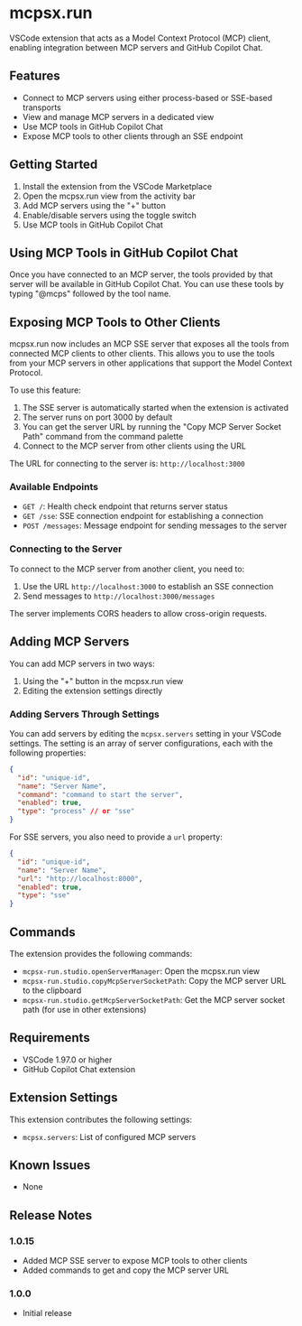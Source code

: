 # mcpsx.run

VSCode extension that acts as a Model Context Protocol (MCP) client, enabling integration between MCP servers and GitHub Copilot Chat.

## Features

- Connect to MCP servers using either process-based or SSE-based transports
- View and manage MCP servers in a dedicated view
- Use MCP tools in GitHub Copilot Chat
- Expose MCP tools to other clients through an SSE endpoint

## Getting Started

1. Install the extension from the VSCode Marketplace
2. Open the mcpsx.run view from the activity bar
3. Add MCP servers using the "+" button
4. Enable/disable servers using the toggle switch
5. Use MCP tools in GitHub Copilot Chat

## Using MCP Tools in GitHub Copilot Chat

Once you have connected to an MCP server, the tools provided by that server will be available in GitHub Copilot Chat. You can use these tools by typing "@mcps" followed by the tool name.

## Exposing MCP Tools to Other Clients

mcpsx.run now includes an MCP SSE server that exposes all the tools from connected MCP clients to other clients. This allows you to use the tools from your MCP servers in other applications that support the Model Context Protocol.

To use this feature:

1. The SSE server is automatically started when the extension is activated
2. The server runs on port 3000 by default
3. You can get the server URL by running the "Copy MCP Server Socket Path" command from the command palette
4. Connect to the MCP server from other clients using the URL

The URL for connecting to the server is: `http://localhost:3000`

### Available Endpoints

- `GET /`: Health check endpoint that returns server status
- `GET /sse`: SSE connection endpoint for establishing a connection
- `POST /messages`: Message endpoint for sending messages to the server

### Connecting to the Server

To connect to the MCP server from another client, you need to:

1. Use the URL `http://localhost:3000` to establish an SSE connection
2. Send messages to `http://localhost:3000/messages`

The server implements CORS headers to allow cross-origin requests.

## Adding MCP Servers

You can add MCP servers in two ways:

1. Using the "+" button in the mcpsx.run view
2. Editing the extension settings directly

### Adding Servers Through Settings

You can add servers by editing the `mcpsx.servers` setting in your VSCode settings. The setting is an array of server configurations, each with the following properties:

```json
{
  "id": "unique-id",
  "name": "Server Name",
  "command": "command to start the server",
  "enabled": true,
  "type": "process" // or "sse"
}
```

For SSE servers, you also need to provide a `url` property:

```json
{
  "id": "unique-id",
  "name": "Server Name",
  "url": "http://localhost:8000",
  "enabled": true,
  "type": "sse"
}
```

## Commands

The extension provides the following commands:

- `mcpsx-run.studio.openServerManager`: Open the mcpsx.run view
- `mcpsx-run.studio.copyMcpServerSocketPath`: Copy the MCP server URL to the clipboard
- `mcpsx-run.studio.getMcpServerSocketPath`: Get the MCP server socket path (for use in other extensions)

## Requirements

- VSCode 1.97.0 or higher
- GitHub Copilot Chat extension

## Extension Settings

This extension contributes the following settings:

- `mcpsx.servers`: List of configured MCP servers

## Known Issues

- None

## Release Notes

### 1.0.15

- Added MCP SSE server to expose MCP tools to other clients
- Added commands to get and copy the MCP server URL
### 1.0.0

- Initial release